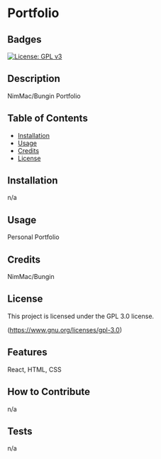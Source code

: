 
# Portfolio

## Badges
[![License: GPL v3](https://img.shields.io/badge/License-GPLv3-blue.svg)](https://www.gnu.org/licenses/gpl-3.0)

## Description
NimMac/Bungin Portfolio

## Table of Contents

- [Installation](#installation)
- [Usage](#usage)
- [Credits](#credits)
- [License](#license)

## Installation
n/a

## Usage
Personal Portfolio

## Credits
NimMac/Bungin


## License
This project is licensed under the GPL 3.0 license.

(https://www.gnu.org/licenses/gpl-3.0)

## Features
React, HTML, CSS

## How to Contribute
n/a

## Tests
n/a
